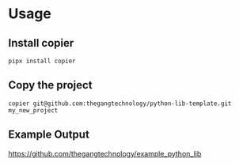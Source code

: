 # Usage

## Install copier
```
pipx install copier
```

## Copy the project

```
copier git@github.com:thegangtechnology/python-lib-template.git my_new_project
```

## Example Output

https://github.com/thegangtechnology/example_python_lib
